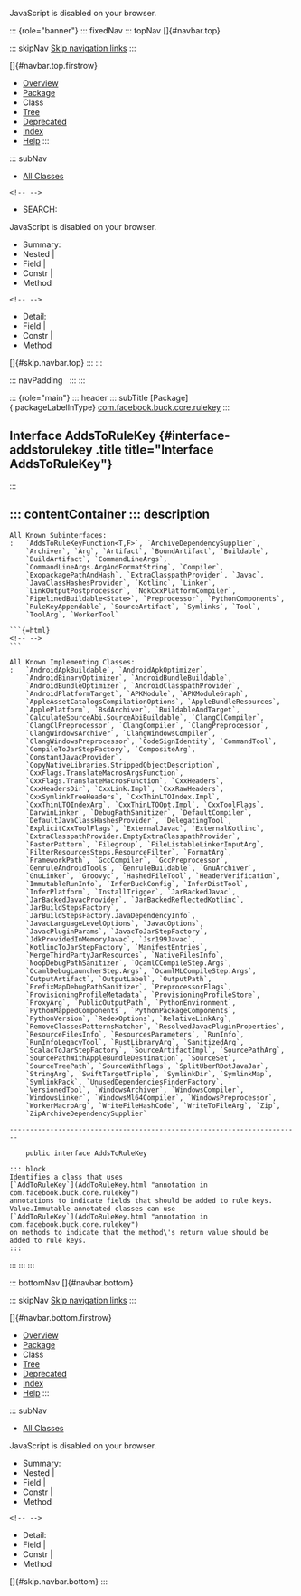 <div>

JavaScript is disabled on your browser.

</div>

::: {role="banner"}
::: fixedNav
::: topNav
[]{#navbar.top}

::: skipNav
[Skip navigation links](#skip.navbar.top "Skip navigation links")
:::

[]{#navbar.top.firstrow}

-   [Overview](../../../../../index.html)
-   [Package](package-summary.html)
-   Class
-   [Tree](package-tree.html)
-   [Deprecated](../../../../../deprecated-list.html)
-   [Index](../../../../../index-all.html)
-   [Help](../../../../../help-doc.html)
:::

::: subNav
-   [All Classes](../../../../../allclasses.html)

```{=html}
<!-- -->
```
-   SEARCH:

<div>

<div>

JavaScript is disabled on your browser.

</div>

</div>

<div>

-   Summary: 
-   Nested \| 
-   Field \| 
-   Constr \| 
-   Method

```{=html}
<!-- -->
```
-   Detail: 
-   Field \| 
-   Constr \| 
-   Method

</div>

[]{#skip.navbar.top}
:::
:::

::: navPadding
 
:::
:::

::: {role="main"}
::: header
::: subTitle
[Package]{.packageLabelInType} [com.facebook.buck.core.rulekey](package-summary.html)
:::

## Interface AddsToRuleKey {#interface-addstorulekey .title title="Interface AddsToRuleKey"}
:::

::: contentContainer
::: description
-   

    All Known Subinterfaces:
    :   `AddsToRuleKeyFunction<T,​F>`, `ArchiveDependencySupplier`,
        `Archiver`, `Arg`, `Artifact`, `BoundArtifact`, `Buildable`,
        `BuildArtifact`, `CommandLineArgs`,
        `CommandLineArgs.ArgAndFormatString`, `Compiler`,
        `ExopackagePathAndHash`, `ExtraClasspathProvider`, `Javac`,
        `JavaClassHashesProvider`, `Kotlinc`, `Linker`,
        `LinkOutputPostprocessor`, `NdkCxxPlatformCompiler`,
        `PipelinedBuildable<State>`, `Preprocessor`, `PythonComponents`,
        `RuleKeyAppendable`, `SourceArtifact`, `Symlinks`, `Tool`,
        `ToolArg`, `WorkerTool`

    ```{=html}
    <!-- -->
    ```

    All Known Implementing Classes:
    :   `AndroidApkBuildable`, `AndroidApkOptimizer`,
        `AndroidBinaryOptimizer`, `AndroidBundleBuildable`,
        `AndroidBundleOptimizer`, `AndroidClasspathProvider`,
        `AndroidPlatformTarget`, `APKModule`, `APKModuleGraph`,
        `AppleAssetCatalogsCompilationOptions`, `AppleBundleResources`,
        `ApplePlatform`, `BsdArchiver`, `BuildableAndTarget`,
        `CalculateSourceAbi.SourceAbiBuildable`, `ClangClCompiler`,
        `ClangClPreprocessor`, `ClangCompiler`, `ClangPreprocessor`,
        `ClangWindowsArchiver`, `ClangWindowsCompiler`,
        `ClangWindowsPreprocessor`, `CodeSignIdentity`, `CommandTool`,
        `CompileToJarStepFactory`, `CompositeArg`,
        `ConstantJavacProvider`,
        `CopyNativeLibraries.StrippedObjectDescription`,
        `CxxFlags.TranslateMacrosArgsFunction`,
        `CxxFlags.TranslateMacrosFunction`, `CxxHeaders`,
        `CxxHeadersDir`, `CxxLink.Impl`, `CxxRawHeaders`,
        `CxxSymlinkTreeHeaders`, `CxxThinLTOIndex.Impl`,
        `CxxThinLTOIndexArg`, `CxxThinLTOOpt.Impl`, `CxxToolFlags`,
        `DarwinLinker`, `DebugPathSanitizer`, `DefaultCompiler`,
        `DefaultJavaClassHashesProvider`, `DelegatingTool`,
        `ExplicitCxxToolFlags`, `ExternalJavac`, `ExternalKotlinc`,
        `ExtraClasspathProvider.EmptyExtraClasspathProvider`,
        `FasterPattern`, `Filegroup`, `FileListableLinkerInputArg`,
        `FilterResourcesSteps.ResourceFilter`, `FormatArg`,
        `FrameworkPath`, `GccCompiler`, `GccPreprocessor`,
        `GenruleAndroidTools`, `GenruleBuildable`, `GnuArchiver`,
        `GnuLinker`, `Groovyc`, `HashedFileTool`, `HeaderVerification`,
        `ImmutableRunInfo`, `InferBuckConfig`, `InferDistTool`,
        `InferPlatform`, `InstallTrigger`, `JarBackedJavac`,
        `JarBackedJavacProvider`, `JarBackedReflectedKotlinc`,
        `JarBuildStepsFactory`,
        `JarBuildStepsFactory.JavaDependencyInfo`,
        `JavacLanguageLevelOptions`, `JavacOptions`,
        `JavacPluginParams`, `JavacToJarStepFactory`,
        `JdkProvidedInMemoryJavac`, `Jsr199Javac`,
        `KotlincToJarStepFactory`, `ManifestEntries`,
        `MergeThirdPartyJarResources`, `NativeFilesInfo`,
        `NoopDebugPathSanitizer`, `OcamlCCompileStep.Args`,
        `OcamlDebugLauncherStep.Args`, `OcamlMLCompileStep.Args`,
        `OutputArtifact`, `OutputLabel`, `OutputPath`,
        `PrefixMapDebugPathSanitizer`, `PreprocessorFlags`,
        `ProvisioningProfileMetadata`, `ProvisioningProfileStore`,
        `ProxyArg`, `PublicOutputPath`, `PythonEnvironment`,
        `PythonMappedComponents`, `PythonPackageComponents`,
        `PythonVersion`, `RedexOptions`, `RelativeLinkArg`,
        `RemoveClassesPatternsMatcher`, `ResolvedJavacPluginProperties`,
        `ResourceFilesInfo`, `ResourcesParameters`, `RunInfo`,
        `RunInfoLegacyTool`, `RustLibraryArg`, `SanitizedArg`,
        `ScalacToJarStepFactory`, `SourceArtifactImpl`, `SourcePathArg`,
        `SourcePathWithAppleBundleDestination`, `SourceSet`,
        `SourceTreePath`, `SourceWithFlags`, `SplitUberRDotJavaJar`,
        `StringArg`, `SwiftTargetTriple`, `SymlinkDir`, `SymlinkMap`,
        `SymlinkPack`, `UnusedDependenciesFinderFactory`,
        `VersionedTool`, `WindowsArchiver`, `WindowsCompiler`,
        `WindowsLinker`, `WindowsMl64Compiler`, `WindowsPreprocessor`,
        `WorkerMacroArg`, `WriteFileHashCode`, `WriteToFileArg`, `Zip`,
        `ZipArchiveDependencySupplier`

    ------------------------------------------------------------------------

        public interface AddsToRuleKey

    ::: block
    Identifies a class that uses
    [`AddToRuleKey`](AddToRuleKey.html "annotation in com.facebook.buck.core.rulekey")
    annotations to indicate fields that should be added to rule keys.
    Value.Immutable annotated classes can use
    [`AddToRuleKey`](AddToRuleKey.html "annotation in com.facebook.buck.core.rulekey")
    on methods to indicate that the method\'s return value should be
    added to rule keys.
    :::
:::
:::
:::

::: bottomNav
[]{#navbar.bottom}

::: skipNav
[Skip navigation links](#skip.navbar.bottom "Skip navigation links")
:::

[]{#navbar.bottom.firstrow}

-   [Overview](../../../../../index.html)
-   [Package](package-summary.html)
-   Class
-   [Tree](package-tree.html)
-   [Deprecated](../../../../../deprecated-list.html)
-   [Index](../../../../../index-all.html)
-   [Help](../../../../../help-doc.html)
:::

::: subNav
-   [All Classes](../../../../../allclasses.html)

<div>

<div>

JavaScript is disabled on your browser.

</div>

</div>

<div>

-   Summary: 
-   Nested \| 
-   Field \| 
-   Constr \| 
-   Method

```{=html}
<!-- -->
```
-   Detail: 
-   Field \| 
-   Constr \| 
-   Method

</div>

[]{#skip.navbar.bottom}
:::

